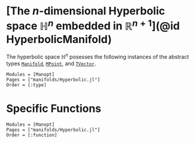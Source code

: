 # [The $n$-dimensional Hyperbolic space $\mathbb H^n$ embedded in $\mathbb R^{n+1}$](@id HyperbolicManifold)
The hyperbolic space $\mathbb H^n$ posesses the following instances of the
abstract types [`Manifold`](@ref), [`MPoint`](@ref), and [`TVector`](@ref).
```@autodocs
Modules = [Manopt]
Pages = ["manifolds/Hyperbolic.jl"]
Order = [:type]
```
# Specific Functions
```@autodocs
Modules = [Manopt]
Pages = ["manifolds/Hyperbolic.jl"]
Order = [:function]
```
